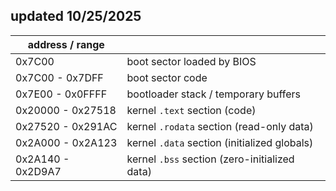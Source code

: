 ## updated 10/25/2025

| address / range   |                                               |
| ----------------- | --------------------------------------------- |
| 0x7C00            | boot sector loaded by BIOS                    |
| 0x7C00 - 0x7DFF   | boot sector code                              |
| 0x7E00 - 0x0FFFF  | bootloader stack / temporary buffers          |
| 0x20000 - 0x27518 | kernel `.text` section (code)                 |
| 0x27520 - 0x291AC | kernel `.rodata` section (read-only data)     |
| 0x2A000 - 0x2A123 | kernel `.data` section (initialized globals)  |
| 0x2A140 - 0x2D9A7 | kernel `.bss` section (zero-initialized data) |
